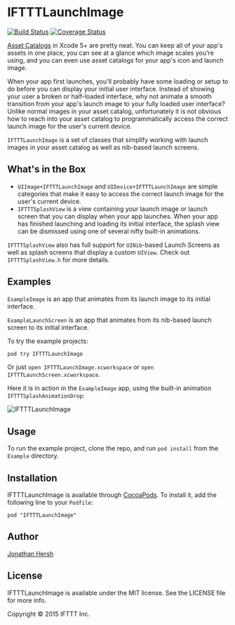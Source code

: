 # IFTTTLaunchImage

[![Build Status](https://travis-ci.org/IFTTT/IFTTTLaunchImage.svg?branch=master)](https://travis-ci.org/IFTTT/IFTTTLaunchImage) [![Coverage Status](https://coveralls.io/repos/IFTTT/IFTTTLaunchImage/badge.svg)](https://coveralls.io/r/IFTTT/IFTTTLaunchImage)

[Asset Catalogs](https://developer.apple.com/library/ios/recipes/xcode_help-image_catalog-1.0/Recipe.html) in Xcode 5+ are pretty neat. You can keep all of your app's assets in one place, you can see at a glance which image scales you're using, and you can even use asset catalogs for your app's icon and launch image.

When your app first launches, you'll probably have some loading or setup to do before you can display your initial user interface. Instead of showing your user a broken or half-loaded interface, why not animate a smooth transition from your app's launch image to your fully loaded user interface? Unlike normal images in your asset catalog, unfortunately it is not obvious how to reach into your asset catalog to programmatically access the correct launch image for the user's current device.

`IFTTTLaunchImage` is a set of classes that simplify working with launch images in your asset catalog as well as nib-based launch screens.

## What's in the Box

- `UIImage+IFTTTLaunchImage` and `UIDevice+IFTTTLaunchImage` are simple categories that make it easy to access the correct launch image for the user's current device.
- `IFTTTSplashView` is a view containing your launch image or launch screen that you can display when your app launches. When your app has finished launching and loading its initial interface, the splash view can be dismissed using one of several nifty built-in animations.

`IFTTTSplashView` also has full support for `UINib`-based Launch Screens as well as splash screens that display a custom `UIView`. Check out `IFTTTSplashView.h` for more details.

## Examples

`ExampleImage` is an app that animates from its launch image to its initial interface. 

`ExampleLaunchScreen` is an app that animates from its nib-based launch screen to its initial interface.

To try the example projects:

```bash
pod try IFTTTLaunchImage
```

Or just `open IFTTTLaunchImage.xcworkspace` or `open IFTTTLaunchScreen.xcworkspace`.

Here it is in action in the `ExampleImage` app, using the built-in animation `IFTTTSplashAnimationDrop`:

![IFTTTLaunchImage](https://github.com/IFTTT/IFTTTLaunchImage/blob/master/launch.gif)

## Usage

To run the example project, clone the repo, and run `pod install` from the `Example` directory.

## Installation

IFTTTLaunchImage is available through [CocoaPods](http://cocoapods.org). To install
it, add the following line to your `Podfile`:

    pod "IFTTTLaunchImage"

## Author

[Jonathan Hersh](https://github.com/jhersh)

## License

IFTTTLaunchImage is available under the MIT license. See the LICENSE file for more info.

Copyright © 2015 IFTTT Inc.
